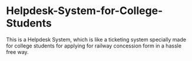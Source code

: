 # Helpdesk-System-for-College-Students
This is a Helpdesk System, which is like a ticketing system specially made for college students for applying for railway concession form in a hassle free way.
